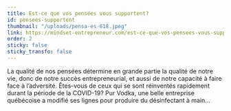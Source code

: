 ```yaml
---
title: Est-ce que vos pensées vous supportent?
id: pensees-supportent
thumbnail: "/uploads/pensa-es-618.jpeg"
link: https://mindset-entrepreneur.com/est-ce-que-vos-pensees-vous-supportent/?fbclid=IwAR00bLPIKKzwe1cd4kdeIT-uriQzxDfG_RR9dD-dhQSReQu-Mjo5RkKqp5w
order: 2
sticky: false
sticky_transfo: false
---
```

La qualité de nos pensées détermine en grande partie la qualité de notre vie, donc de notre succès entrepreneurial, et aussi de notre capacité à faire face à l’adversité. Êtes-vous de ceux qui se sont réinventés rapidement durant la période de la COVID-19? Pur Vodka, une belle entreprise québécoise a modifié ses lignes pour produire du désinfectant à main...